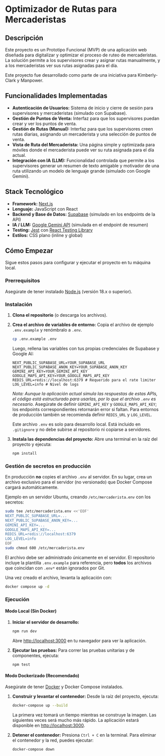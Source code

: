 # Optimizador de Rutas para Mercaderistas

## Descripción

Este proyecto es un Prototipo Funcional (MVP) de una aplicación web diseñada para digitalizar y optimizar el proceso de ruteo de mercaderistas. La solución permite a los supervisores crear y asignar rutas manualmente, y a los mercaderistas ver sus rutas asignadas para el día.

Este proyecto fue desarrollado como parte de una iniciativa para Kimberly-Clark y Manpower.

## Funcionalidades Implementadas

- **Autenticación de Usuarios:** Sistema de inicio y cierre de sesión para supervisores y mercaderistas (simulado con Supabase).
- **Gestión de Puntos de Venta:** Interfaz para que los supervisores puedan crear y ver los puntos de venta.
- **Gestión de Rutas (Manual):** Interfaz para que los supervisores creen rutas diarias, asignando un mercaderista y una selección de puntos de venta.
- **Vista de Ruta del Mercaderista:** Una página simple y optimizada para móviles donde el mercaderista puede ver su ruta asignada para el día actual.
- **Integración con IA (LLM):** Funcionalidad controlada que permite a los supervisores generar un resumen de texto amigable y motivador de una ruta utilizando un modelo de lenguaje grande (simulado con Google Gemini).

## Stack Tecnológico

- **Framework:** [Next.js](https://nextjs.org/)
- **Lenguaje:** JavaScript con React
- **Backend y Base de Datos:** [Supabase](https://supabase.io/) (simulado en los endpoints de la API)
- **IA / LLM:** [Google Gemini API](https://ai.google.dev/) (simulada en el endpoint de resumen)
- **Testing:** [Jest](https://jestjs.io/) con [React Testing Library](https://testing-library.com/docs/react-testing-library/intro/)
- **Estilos:** CSS plano (inline y global)

## Cómo Empezar

Sigue estos pasos para configurar y ejecutar el proyecto en tu máquina local.

### Prerrequisitos

Asegúrate de tener instalado [Node.js](https://nodejs.org/) (versión 18.x o superior).

### Instalación

1.  **Clona el repositorio** (o descarga los archivos).

2.  **Crea el archivo de variables de entorno:**
    Copia el archivo de ejemplo `.env.example` y renómbralo a `.env`.
    ```bash
    cp .env.example .env
    ```
    Luego, rellena las variables con tus propias credenciales de Supabase y Google AI:
    ```
    NEXT_PUBLIC_SUPABASE_URL=YOUR_SUPABASE_URL
    NEXT_PUBLIC_SUPABASE_ANON_KEY=YOUR_SUPABASE_ANON_KEY
    GEMINI_API_KEY=YOUR_GEMINI_API_KEY
    GOOGLE_MAPS_API_KEY=YOUR_GOOGLE_MAPS_API_KEY
    REDIS_URL=redis://localhost:6379 # Requerido para el rate limiter
    LOG_LEVEL=info # Nivel de logs
    ```
    *Nota: Aunque la aplicación actual simula las respuestas de estas APIs, el código está estructurado para usarlas, por lo que el archivo `.env` es necesario.*
    Asegúrate de definir `GEMINI_API_KEY` y `GOOGLE_MAPS_API_KEY`; los endpoints correspondientes retornarán error si faltan. Para entornos de producción también se recomienda definir `REDIS_URL` y `LOG_LEVEL`.

    Este archivo `.env` es solo para desarrollo local. Está incluido en `.gitignore` y no debe subirse al repositorio ni copiarse a servidores.

3.  **Instala las dependencias del proyecto:**
    Abre una terminal en la raíz del proyecto y ejecuta:
    ```bash
    npm install
    ```

### Gestión de secretos en producción

En producción **no** copies el archivo `.env` al servidor. En su lugar, crea un archivo exclusivo para el servidor (no versionado) que Docker Compose cargará automáticamente.

Ejemplo en un servidor Ubuntu, creando `/etc/mercaderista.env` con los secretos:

```bash
sudo tee /etc/mercaderista.env <<'EOF'
NEXT_PUBLIC_SUPABASE_URL=...
NEXT_PUBLIC_SUPABASE_ANON_KEY=...
GEMINI_API_KEY=...
GOOGLE_MAPS_API_KEY=...
REDIS_URL=redis://localhost:6379
LOG_LEVEL=info
EOF
sudo chmod 600 /etc/mercaderista.env
```

El archivo debe ser administrado únicamente en el servidor. El repositorio incluye la plantilla `.env.example` para referencia, pero **todos** los archivos que coincidan con `.env*` están ignorados por Git.

Una vez creado el archivo, levanta la aplicación con:

```bash
docker compose up -d
```

### Ejecución

#### Modo Local (Sin Docker)

1.  **Iniciar el servidor de desarrollo:**
    ```bash
    npm run dev
    ```
    Abre [http://localhost:3000](http://localhost:3000) en tu navegador para ver la aplicación.

2.  **Ejecutar las pruebas:**
    Para correr las pruebas unitarias y de componentes, ejecuta:
    ```bash
    npm test
    ```

#### Modo Dockerizado (Recomendado)

Asegúrate de tener [Docker](https://www.docker.com/get-started) y Docker Compose instalados.

1.  **Construir y levantar el contenedor:**
    Desde la raíz del proyecto, ejecuta:
    ```bash
    docker-compose up --build
    ```
    La primera vez tomará un tiempo mientras se construye la imagen. Las siguientes veces será mucho más rápido. La aplicación estará disponible en [http://localhost:3000](http://localhost:3000).

2.  **Detener el contenedor:**
    Presiona `Ctrl + C` en la terminal. Para eliminar el contenedor y la red, puedes ejecutar:
    ```bash
    docker-compose down
    ```
